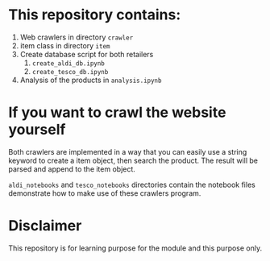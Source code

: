 # This repository contains:

1. Web crawlers in directory `crawler`
2. item class in directory `item`
3. Create database script for both retailers
    1. `create_aldi_db.ipynb`
    2. `create_tesco_db.ipynb`
4. Analysis of the products in `analysis.ipynb`

# If you want to crawl the website yourself

Both crawlers are implemented in a way that you can easily use a string keyword to create a item object, then search the product. The result will be parsed and append to the item object.

`aldi_notebooks` and `tesco_notebooks` directories contain the notebook files demonstrate how to make use of these crawlers program.

# Disclaimer

This repository is for learning purpose for the module and this purpose only.
